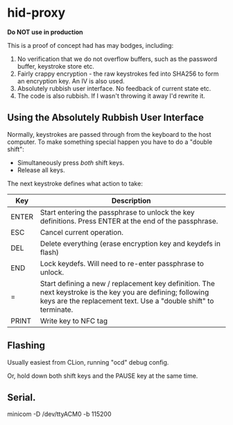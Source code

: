 # hid-proxy

**Do NOT use in production**

This is a proof of concept had has may bodges, including:

1. No verification that we do not overflow buffers, such as the password buffer, keystroke store etc.
2. Fairly crappy encryption - the raw keystrokes fed into SHA256 to form an encryption key. An IV is also used. 
3. Absolutely rubbish user interface. No feedback of current state etc. 
4. The code is also rubbish. If I wasn't throwing it away I'd rewrite it.


## Using the Absolutely Rubbish User Interface

Normally, keystrokes are passed through from the keyboard to the host computer. To make
something special happen you have to do a "double shift":

* Simultaneously press *both* shift keys.
* Release all keys.

The next keystroke defines what action to take:

| Key   | Description                                                                                                                                                                    |
|-------|--------------------------------------------------------------------------------------------------------------------------------------------------------------------------------|
| ENTER | Start entering the passphrase to unlock the key definitions. Press ENTER at the end of the passphrase.                                                                         |
| ESC   | Cancel current operation.                                                                                                                                                      |
| DEL   | Delete everything (erase encryption key and keydefs in flash)                                                                                                                  |
| END   | Lock  keydefs. Will need to re-enter passphrase to unlock.                                                                                                                     |
| =     | Start defining a new / replacement key definition. The next keystroke is the key you are defining; following keys are the replacement text. Use a "double shift" to terminate. |
| PRINT | Write key to NFC tag                                                                                                                                                           |

## Flashing

Usually easiest from CLion, running "ocd" debug config.

Or, hold down both shift keys and the PAUSE key at the same time.

## Serial.

minicom -D /dev/ttyACM0 -b 115200
